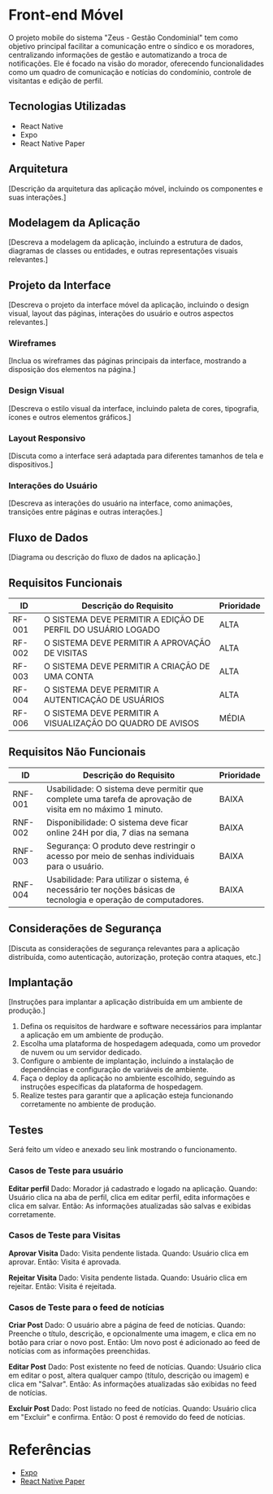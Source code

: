 # Front-end Móvel

O projeto mobile do sistema "Zeus - Gestão Condominial" tem como objetivo principal facilitar a comunicação entre o síndico e os moradores, centralizando informações de gestão e automatizando a troca de notificações. Ele é focado na visão do morador, oferecendo funcionalidades como um quadro de comunicação e notícias do condomínio, controle de visitantas e edição de perfil.

## Tecnologias Utilizadas

- React Native
- Expo
- React Native Paper

## Arquitetura

[Descrição da arquitetura das aplicação móvel, incluindo os componentes e suas interações.]

## Modelagem da Aplicação

[Descreva a modelagem da aplicação, incluindo a estrutura de dados, diagramas de classes ou entidades, e outras representações visuais relevantes.]

## Projeto da Interface

[Descreva o projeto da interface móvel da aplicação, incluindo o design visual, layout das páginas, interações do usuário e outros aspectos relevantes.]

### Wireframes

[Inclua os wireframes das páginas principais da interface, mostrando a disposição dos elementos na página.]

### Design Visual

[Descreva o estilo visual da interface, incluindo paleta de cores, tipografia, ícones e outros elementos gráficos.]

### Layout Responsivo

[Discuta como a interface será adaptada para diferentes tamanhos de tela e dispositivos.]

### Interações do Usuário

[Descreva as interações do usuário na interface, como animações, transições entre páginas e outras interações.]

## Fluxo de Dados

[Diagrama ou descrição do fluxo de dados na aplicação.]

## Requisitos Funcionais

| ID     | Descrição do Requisito                                       | Prioridade |
| ------ | ------------------------------------------------------------ | ---------- |
| RF-001 | O SISTEMA DEVE PERMITIR A EDIÇÃO DE PERFIL DO USUÁRIO LOGADO | ALTA       |
| RF-002 | O SISTEMA DEVE PERMITIR A APROVAÇÃO DE VISITAS               | ALTA       |
| RF-003 | O SISTEMA DEVE PERMITIR A CRIAÇÃO DE UMA CONTA               | ALTA       |
| RF-004 | O SISTEMA DEVE PERMITIR A AUTENTICAÇÃO DE USUÁRIOS           | ALTA       |
| RF-006 | O SISTEMA DEVE PERMITIR A VISUALIZAÇÃO DO QUADRO DE AVISOS   | MÉDIA      |

## Requisitos Não Funcionais

| ID      | Descrição do Requisito                                                                                          | Prioridade |
| ------- | --------------------------------------------------------------------------------------------------------------- | ---------- |
| RNF-001 | Usabilidade: O sistema deve permitir que complete uma tarefa de aprovação de visita em no máximo 1 minuto.      | BAIXA      |
| RNF-002 | Disponibilidade: O sistema deve ficar online 24H por dia, 7 dias na semana                                      | BAIXA      |
| RNF-003 | Segurança: O produto deve restringir o acesso por meio de senhas individuais para o usuário.                    | BAIXA      |
| RNF-004 | Usabilidade: Para utilizar o sistema, é necessário ter noções básicas de tecnologia e operação de computadores. | BAIXA      |

## Considerações de Segurança

[Discuta as considerações de segurança relevantes para a aplicação distribuída, como autenticação, autorização, proteção contra ataques, etc.]

## Implantação

[Instruções para implantar a aplicação distribuída em um ambiente de produção.]

1. Defina os requisitos de hardware e software necessários para implantar a aplicação em um ambiente de produção.
2. Escolha uma plataforma de hospedagem adequada, como um provedor de nuvem ou um servidor dedicado.
3. Configure o ambiente de implantação, incluindo a instalação de dependências e configuração de variáveis de ambiente.
4. Faça o deploy da aplicação no ambiente escolhido, seguindo as instruções específicas da plataforma de hospedagem.
5. Realize testes para garantir que a aplicação esteja funcionando corretamente no ambiente de produção.

## Testes

Será feito um vídeo e anexado seu link mostrando o funcionamento.

### Casos de Teste para usuário

**Editar perfil**
Dado: Morador já cadastrado e logado na aplicação.
Quando: Usuário clica na aba de perfil, clica em editar perfil, edita informações e clica em salvar.
Então: As informações atualizadas são salvas e exibidas corretamente.

### Casos de Teste para Visitas

**Aprovar Visita**
Dado: Visita pendente listada.
Quando: Usuário clica em aprovar.
Então: Visita é aprovada.

**Rejeitar Visita**
Dado: Visita pendente listada.
Quando: Usuário clica em rejeitar.
Então: Visita é rejeitada.

### Casos de Teste para o feed de notícias

**Criar Post**
Dado: O usuário abre a página de feed de notícias.
Quando: Preenche o título, descrição, e opcionalmente uma imagem, e clica em no botão para criar o novo post.
Então: Um novo post é adicionado ao feed de notícias com as informações preenchidas.

**Editar Post**
Dado: Post existente no feed de notícias.
Quando: Usuário clica em editar o post, altera qualquer campo (título, descrição ou imagem) e clica em "Salvar".
Então: As informações atualizadas são exibidas no feed de notícias.

**Excluir Post**
Dado: Post listado no feed de notícias.
Quando: Usuário clica em "Excluir" e confirma.
Então: O post é removido do feed de notícias.

# Referências

- [Expo](docs.expo.dev/)
- [React Native Paper](https://reactnativepaper.com/)
